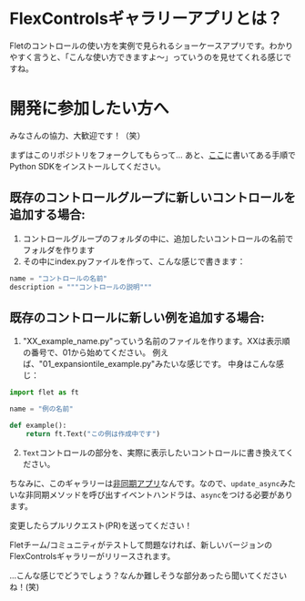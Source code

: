 # FlexControlsギャラリーアプリとは？

Fletのコントロールの使い方を実例で見られるショーケースアプリです。わかりやすく言うと、「こんな使い方できますよ〜」っていうのを見せてくれる感じですね。

# 開発に参加したい方へ

みなさんの協力、大歓迎です！（笑）

まずはこのリポジトリをフォークしてもらって...
あと、[ここ](https://github.com/flet-dev/flet/blob/main/CONTRIBUTING.md#python-sdk)に書いてある手順でPython SDKをインストールしてください。

## 既存のコントロールグループに新しいコントロールを追加する場合:
1. コントロールグループのフォルダの中に、追加したいコントロールの名前でフォルダを作ります
2. その中にindex.pyファイルを作って、こんな感じで書きます：

```python
name = "コントロールの名前"
description = """コントロールの説明"""
```

## 既存のコントロールに新しい例を追加する場合:
1. "XX_example_name.py"っていう名前のファイルを作ります。XXは表示順の番号で、01から始めてください。
例えば、"01_expansiontile_example.py"みたいな感じです。
中身はこんな感じ：

```python
import flet as ft

name = "例の名前"

def example():
    return ft.Text("この例は作成中です")
```

2. `Text`コントロールの部分を、実際に表示したいコントロールに書き換えてください。

ちなみに、このギャラリーは[非同期アプリ](https://flet.dev/docs/guides/python/async-apps)なんです。なので、`update_async`みたいな非同期メソッドを呼び出すイベントハンドラは、`async`をつける必要があります。

変更したらプルリクエスト(PR)を送ってください！

Fletチーム/コミュニティがテストして問題なければ、新しいバージョンのFlexControlsギャラリーがリリースされます。

...こんな感じでどうでしょう？なんか難しそうな部分あったら聞いてくださいね！(笑)